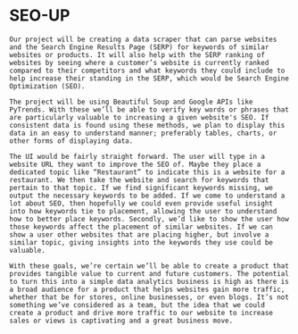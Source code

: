 # SEO-UP

 	Our project will be creating a data scraper that can parse websites and the Search Engine Results Page (SERP) for keywords of similar websites or products. It will also help with the SERP ranking of websites by seeing where a customer’s website is currently ranked compared to their competitors and what keywords they could include to help increase their standing in the SERP, which would be Search Engine Optimization (SEO).
  
 	The project will be using Beautiful Soup and Google APIs like PyTrends. With these we’ll be able to verify key words or phrases that are particularly valuable to increasing a given website's SEO. If consistent data is found using these methods, we plan to display this data in an easy to understand manner; preferably tables, charts, or other forms of displaying data.
  
	The UI would be fairly straight forward. The user will type in a website URL they want to improve the SEO of. Maybe they place a dedicated topic like “Restaurant” to indicate this is a website for a restaurant. We then take the website and search for keywords that pertain to that topic. If we find significant keywords missing, we output the necessary keywords to be added. If we come to understand a lot about SEO, then hopefully we could even provide useful insight into how keywords tie to placement, allowing the user to understand how to better place keywords. Secondly, we’d like to show the user how those keywords affect the placement of similar websites. If we can show a user other websites that are placing higher, but involve a similar topic, giving insights into the keywords they use could be valuable.
	
	With these goals, we’re certain we’ll be able to create a product that provides tangible value to current and future customers. The potential to turn this into a simple data analytics business is high as there is a broad audience for a product that helps websites gain more traffic, whether that be for stores, online businesses, or even blogs. It’s not something we’ve considered as a team, but the idea that we could create a product and drive more traffic to our website to increase sales or views is captivating and a great business move.
